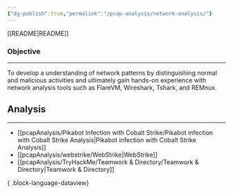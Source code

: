 ```yaml
---
{"dg-publish":true,"permalink":"/pcap-analysis/network-analysis/"}
---
```


[[README\|README]]
### Objective
---
To develop a understanding of network patterns by distinguishing normal and malicious activities and ultimately gain hands-on experience with network analysis tools such as FlareVM, Wireshark, Tshark, and REMnux.
## Analysis
---
- [[pcapAnalysis/Pikabot Infection with Cobalt Strike/Pikabot infection with Cobalt Strike Analysis\|Pikabot infection with Cobalt Strike Analysis]]
- [[pcapAnalysis/webstrike/WebStrike\|WebStrike]]
- [[pcapAnalysis/TryHackMe/Teamwork & Directory/Teamwork & Directory\|Teamwork & Directory]]

{ .block-language-dataview}

